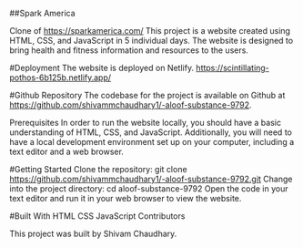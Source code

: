 ##Spark America

Clone of https://sparkamerica.com/
This project is a website created using HTML, CSS, and JavaScript in 5 individual days. The website is designed to bring health and fitness information and resources to the users.

#Deployment
The website is deployed on Netlify.
https://scintillating-pothos-6b125b.netlify.app/

#Github Repository
The codebase for the project is available on Github at https://github.com/shivammchaudhary1/-aloof-substance-9792.

Prerequisites
In order to run the website locally, you should have a basic understanding of HTML, CSS, and JavaScript. Additionally, you will need to have a local development environment set up on your computer, including a text editor and a web browser.

#Getting Started
Clone the repository: git clone https://github.com/shivammchaudhary1/-aloof-substance-9792.git
Change into the project directory: cd aloof-substance-9792
Open the code in your text editor and run it in your web browser to view the website.

#Built With
HTML
CSS
JavaScript
Contributors

This project was built by Shivam Chaudhary.

